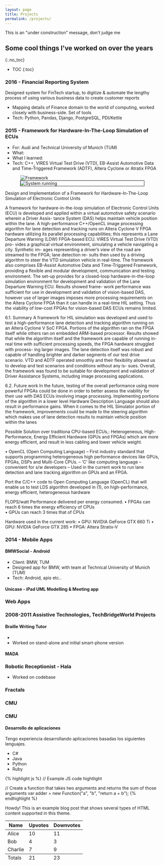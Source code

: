 ```yaml
---
layout: page
title: Projects
permalink: /projects/
---
```


<p class="message">
This is an "under construction" message, don't judge me
</p>

## Some cool things I've worked on over the years
{:.no_toc}

* TOC
{:toc}

### 2016 - Financial Reporting System

Designed system for FinTech startup, to digitize & automate the lengthy process of using various business data to create customer reports

  * Mapping details of Finance domain to the world of computing, worked closely with business-side.  Set of tools
  * Tech: Python, Pandas, Django, PostgreSQL, PDI/Kettle

### 2015 - Framework for Hardware-In-The-Loop Simulation of ECUs

  * For: Audi and Technical University of Munich (TUM)
  * What:
  * What I learned:
  * Tech: C++, VIRES Virtual Test Drive (VTD), EB-Assist Automotive Data and Time-Triggered Framework (ADTF), Altera Cyclone or Atratix FPGA

<img style="max-width: 80%; height: auto; position: relative; display: block; margin: 0 auto; top: 0px;" src="{{ site.baseurl }}assets/projects/4_framework.svg" alt="Framework">

<img style="max-width: 80%; height: auto; position: relative; border: 1px solid black; border-radius: 1%; display: block; margin: 0 auto; top: 0px;" src="{{ site.baseurl }}assets/projects/4_adtf_run.png" alt="System running">


Design and Implementation of a Framework for Hardware-In-The-Loop Simulation of Electronic Control Units

A framework for hardware-in-the-loop simulation of Electronic Control Units (ECU) is
developed and applied within a virtual automotive safety scenario wherein a Driver Assis-
tance System (DAS) helps maintain vehicle position within the lane. A high-performance
C++/OpenCL image processing algorithm for lane detection and tracking runs on Altera
Cyclone V FPGA hardware utilizing its parallel processing capabilities; this represents a
Lane Departure Warning (LDW) FPGA-based ECU. VIRES Virtual Test Drive (VTD) pro-
vides a graphical virtual environment, simulating a vehicle navigating a city. Synthetic im-
ages representing a driver’s view of the road are streamed to the FPGA; lane detection re-
sults then used by a driving algorithm to steer the VTD simulation vehicle in real-time. The
framework also comprises EB-Assist Automotive Data and Time-Triggered Framework,
providing a ﬂexible and modular development, communication and testing environment.
The set-up provides for a closed-loop hardware-in-the-loop simulation environment for
development and validation of the Lane Departure Warning ECU. Results showed frame-
work performance was sufﬁcient for use in development and validation of vision-based
DAS, however use of larger images imposes more processing requirements on the Altera
Cyclone FPGA than it can handle in a real-time HIL setting. Thus the viability of low-cost
FPGAs for vision-based DAS ECUs remains limited.

6.1.  Summary
A framework for HIL simulation was developed and used to test a high-performance lane
detection and tracking algorithm running on an Altera Cyclone V SoC FPGA. Portions of
the algorithm ran on the FPGA itself while others ran on embedded ARM-based processor.
Results showed that while the algorithm itself and the framework are capable of running
in-real time with sufﬁcient processing speeds, the FPGA hardware struggled with process-
ing larger images.  The lane detection itself was robust and capable of handling brighter
and darker segments of our test drive scenario.  VTD and ADTF operated smoothly and
their ﬂexibility allowed us to develop and test scenarios and conditions without any is-
sues. Overall, the framework was found to be suitable for development and validation of
Driver Assistance Systems, including image processing applications.

6.2.  Future work
In the future, testing of the overall performance using more powerful FPGAs could be
done in order to better assess the viability for their use with DAS ECUs involving image
processing. Implementing portions of the algorithm in a lower level Hardware Description
Language should also result in performance gains.  When it comes to the HIL Simulator
portion of the framework, improvements could be made to the steering algorithm which
makes use of lane detection results to maintain vehicle position within the lanes


Possible Solution over traditiona CPU-based ECUs,: Heterogeneous, High-Performance,
  Energy Efficient Hardware (GPUs and FPGAs) which are more energy efficient, and result in less cabling and lower vehicle weight.

  •  OpenCL (Open Computing Language)
– First industry standard that supports programming
heterogeneous high performance devices like GPUs,
FPGAs, DSPs and Multi-Core CPUs.
– ‘C’ like computing language – convenient for s/w
developers
– Used in the current work to run lane detection and lane
tracking algorithm on GPUs and an FPGA.

Port the C/C++ code to Open Computing Language
 (OpenCL) that will enable us to test LDS algorithm
 developed in (1), on high-performance, energy
 efficient, heterogeneous hardware

 FLOPS/watt  Performance delivered per energy
 consumed.
 • FPGAs can reach 6 times the energy efficiency of CPUs  
 • GPUs can reach 3 times that of CPUs  


  Hardware used in the current work:
•    GPU: NVIDIA GeForce GTX 660 Ti
•    GPU: NVIDIA GeForce GTX 285
•    FPGA: Altera Stratix-V

### 2014 - Mobile Apps
#### BMWSocial - Android
  * Client:  BMW, TUM
  * Designed app for BMW, with team at Technical University of Munich (TUM)
  * Tech: Android, apis etc..

#### Unicase - iPad UML Modelling & Meeting app

### Web Apps

### 2008-2011 Assistive Technologies, TechBridgeWorld Projects

#### Braille Writing Tutor
  *
  * Worked on stand-alone and initial smart-phone version
#### MADA

### Robotic Receptionist - Hala
  * Worked on codebase

### Fractals

### CMU

### CMU


#### Desarrollo de aplicaciones
Tengo experiencia desarrollando aplicaciones basadas los siguientes lenguajes.

  * C#
  * Java
  * Python
  * Ruby

  {% highlight js %}
  // Example JS code hightlight

  // Create a function that takes two arguments and returns the sum of those arguments
  var adder = new Function("a", "b", "return a + b");
  {% endhighlight %}

  <div class="message">
    Howdy! This is an example blog post that shows several types of HTML content supported in this theme.
  </div>

  <table>
    <thead>
      <tr>
        <th>Name</th>
        <th>Upvotes</th>
        <th>Downvotes</th>
      </tr>
    </thead>
    <tfoot>
      <tr>
        <td>Totals</td>
        <td>21</td>
        <td>23</td>
      </tr>
    </tfoot>
    <tbody>
      <tr>
        <td>Alice</td>
        <td>10</td>
        <td>11</td>
      </tr>
      <tr>
        <td>Bob</td>
        <td>4</td>
        <td>3</td>
      </tr>
      <tr>
        <td>Charlie</td>
        <td>7</td>
        <td>9</td>
      </tr>
    </tbody>
  </table>
